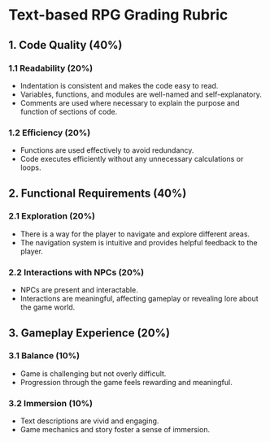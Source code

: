 # Text-based RPG Grading Rubric

## 1. Code Quality (40%)

### 1.1 Readability (20%)

- Indentation is consistent and makes the code easy to read.
- Variables, functions, and modules are well-named and self-explanatory.
- Comments are used where necessary to explain the purpose and function of sections of code.

### 1.2 Efficiency (20%)

- Functions are used effectively to avoid redundancy.
- Code executes efficiently without any unnecessary calculations or loops.

## 2. Functional Requirements (40%)

### 2.1 Exploration (20%)

- There is a way for the player to navigate and explore different areas.
- The navigation system is intuitive and provides helpful feedback to the player.

### 2.2 Interactions with NPCs (20%)

- NPCs are present and interactable.
- Interactions are meaningful, affecting gameplay or revealing lore about the game world.

## 3. Gameplay Experience (20%)

### 3.1 Balance (10%)

- Game is challenging but not overly difficult.
- Progression through the game feels rewarding and meaningful.

### 3.2 Immersion (10%)

- Text descriptions are vivid and engaging.
- Game mechanics and story foster a sense of immersion.
